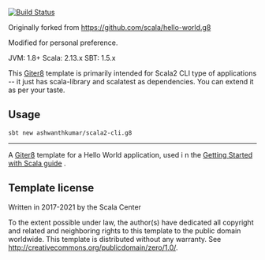 [![Build Status](https://app.travis-ci.com/ashwanthkumar/hello-world.g8.svg?branch=main)](https://app.travis-ci.com/ashwanthkumar/hello-world.g8)

Originally forked from https://github.com/scala/hello-world.g8

Modified for personal preference.

JVM: 1.8+ Scala: 2.13.x SBT: 1.5.x

This [Giter8](http://www.foundweekends.org/giter8/) template is primarily intended for Scala2 CLI type of applications -- it just has scala-library and
scalatest as dependencies. You can extend it as per your taste.

## Usage

```
sbt new ashwanthkumar/scala2-cli.g8
```

---

A [Giter8][g8] template for a Hello World application, used i n
the [Getting Started with Scala guide](https://docs.scala-lang.org/getting-started-sbt-track/getting-started-with-scala-and-sbt-on-the-command-line.html)
.

Template license
----------------
Written in 2017-2021 by the Scala Center

To the extent possible under law, the author(s) have dedicated all copyright and related and neighboring rights to this
template to the public domain worldwide. This template is distributed without any warranty.
See <http://creativecommons.org/publicdomain/zero/1.0/>.

[g8]: http://www.foundweekends.org/giter8/
